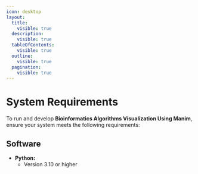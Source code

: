 ```yaml
---
icon: desktop
layout:
  title:
    visible: true
  description:
    visible: true
  tableOfContents:
    visible: true
  outline:
    visible: true
  pagination:
    visible: true
---
```


# System Requirements



To run and develop **Bioinformatics Algorithms Visualization Using Manim**, ensure your system meets the following requirements:

## Software

* **Python:**
  * Version 3.10 or higher



